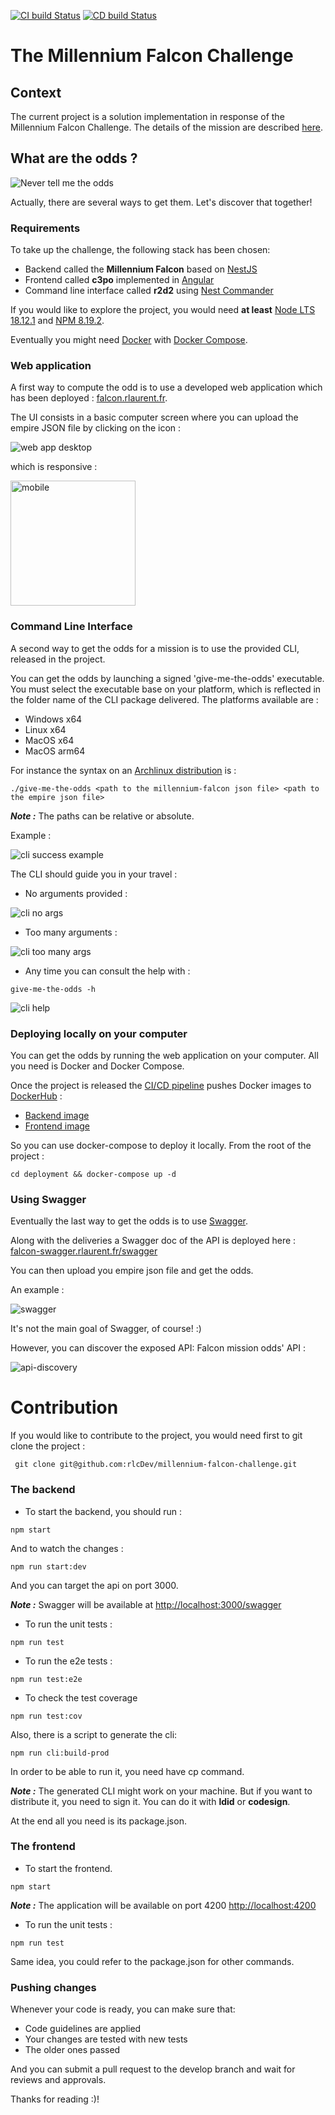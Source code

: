 [![CI build Status](https://work.rlaurent.fr/buildStatus/icon?job=Falcon-challenge-dev&subject=Jenkins%20CI&style=flat-square)](https://work.rlaurent.fr/job/Falcon-challenge-dev/)
[![CD build Status](https://work.rlaurent.fr/buildStatus/icon?job=Falcon-challenge&subject=Jenkins%20CD&style=flat-square)](https://work.rlaurent.fr/job/Falcon-challenge/)

# The Millennium Falcon Challenge

## Context

The current project is a solution implementation in response of the Millennium Falcon Challenge.
The details of the mission are described [here](https://github.com/dataiku/millenium-falcon-challenge).

## What are the odds ?

![Never tell me the odds](docs/never-tell-me-the-odds.gif)

Actually, there are several ways to get them. Let's discover that together!

### Requirements

To take up the challenge, the following stack has been chosen:

- Backend called the **Millennium Falcon** based on [NestJS](https://nestjs.com/)
- Frontend called **c3po** implemented in [Angular](https://angular.io/)
- Command line interface called **r2d2**
  using [Nest Commander](https://docs.nestjs.com/recipes/nest-commander#nest-commander)

If you would like to explore the project, you would need **at
least** [Node LTS 18.12.1](https://nodejs.org/dist/v18.12.1/)
and [NPM 8.19.2](https://www.npmjs.com/package/npm/v/8.19.2).

Eventually you might need [Docker](https://www.docker.com/) with [Docker Compose](https://docs.docker.com/compose/).

### Web application

A first way to compute the odd is to use a developed web application which has been
deployed : [falcon.rlaurent.fr](https://falcon.rlaurent.fr).

The UI consists in a basic computer screen where you can upload the empire JSON file by clicking on the icon :

![web app desktop](docs/webapp-desktop.png)

which is responsive :

<img alt="mobile" src="docs/webapp-mobile.jpg" width="200">

### Command Line Interface

A second way to get the odds for a mission is to use the provided CLI, released in the project.

You can get the odds by launching a signed 'give-me-the-odds' executable.
You must select the executable base on your platform, which is reflected in the folder name of the CLI package
delivered. The platforms available are :

- Windows x64
- Linux x64
- MacOS x64
- MacOS arm64

For instance the syntax on an [Archlinux distribution](https://archlinux.fr/) is :

``./give-me-the-odds <path to the millennium-falcon json file> <path to the empire json file>``

**_Note :_** The paths can be relative or absolute.

Example :

![cli success example](docs/cli-successful-example.png)

The CLI should guide you in your travel :

- No arguments provided :

![cli no args](docs/cli-no-args.jpg)

- Too many arguments :

![cli too many args](docs/cli-too-many-args.png)

- Any time you can consult the help with :

``give-me-the-odds -h``

![cli help](docs/cli-help.png)

### Deploying locally on your computer

You can get the odds by running the web application on your computer. All you need is Docker and Docker Compose.

Once the project is released the [CI/CD pipeline](https://work.rlaurent.fr/login?from=%2F) pushes Docker images
to [DockerHub](https://hub.docker.com/) :

- [Backend image](https://hub.docker.com/repository/docker/rlcdev/millennium-falcon)
- [Frontend image](https://hub.docker.com/repository/docker/rlcdev/millennium-falcon-front)

So you can use docker-compose to deploy it locally. From the root of the project :

``cd deployment && docker-compose up -d``

### Using Swagger

Eventually the last way to get the odds is to use [Swagger](https://swagger.io/).

Along with the deliveries a Swagger doc of the API is deployed
here : [falcon-swagger.rlaurent.fr/swagger](https://falcon-swagger.rlaurent.fr/swagger)

You can then upload you empire json file and get the odds.

An example :

![swagger](docs/swagger.png)

It's not the main goal of Swagger, of course! :)

However, you can discover the exposed API: Falcon mission odds' API :

![api-discovery](docs/api-discovery.png)

# Contribution

If you would like to contribute to the project, you would need first to git clone the project :

`` git clone git@github.com:rlcDev/millennium-falcon-challenge.git``

### The backend

- To start the backend, you should run :

``npm start``

And to watch the changes :

``npm run start:dev``

And you can target the api on port 3000.

**_Note :_** Swagger will be available at [http://localhost:3000/swagger](http://localhost:3000/swagger)

- To run the unit tests :

``npm run test``

- To run the e2e tests :

``npm run test:e2e``

- To check the test coverage

``npm run test:cov``

Also, there is a script to generate the cli:

``npm run cli:build-prod``

In order to be able to run it, you need have cp command.

**_Note :_** The generated CLI might work on your machine. But if you want to distribute it, you need to sign it.
You can do it with **ldid** or **codesign**.

At the end all you need is its package.json.

### The frontend

- To start the frontend.

``npm start``

**_Note :_** The application will be available on port 4200 [http://localhost:4200](http://localhost:4200)

- To run the unit tests :

``npm run test``

Same idea, you could refer to the package.json for other commands.

### Pushing changes

Whenever your code is ready, you can make sure that:

- Code guidelines are applied
- Your changes are tested with new tests
- The older ones passed

And you can submit a pull request to the develop branch and wait for reviews and approvals.

Thanks for reading :)!
